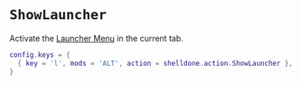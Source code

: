 # `ShowLauncher`

Activate the [Launcher Menu](../../launch.md#the-launcher-menu)
in the current tab.

```lua
config.keys = {
  { key = 'l', mods = 'ALT', action = shelldone.action.ShowLauncher },
}
```


